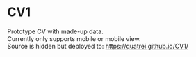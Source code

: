 # CV1
Prototype CV with made-up data.<br/>
Currently only supports mobile or mobile view.<br/>
Source is hidden but deployed to: https://quatrei.github.io/CV1/
